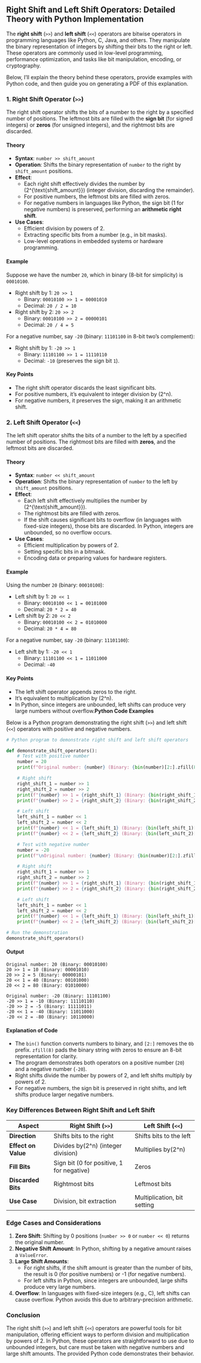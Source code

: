 
## Right Shift and Left Shift Operators: Detailed Theory with Python Implementation

The **right shift** (`>>`) and **left shift** (`<<`) operators are bitwise operators in programming languages like Python, C, Java, and others. They manipulate the binary representation of integers by shifting their bits to the right or left. These operators are commonly used in low-level programming, performance optimization, and tasks like bit manipulation, encoding, or cryptography.

Below, I’ll explain the theory behind these operators, provide examples with Python code, and then guide you on generating a PDF of this explanation.

### **1. Right Shift Operator (`>>`)**

The right shift operator shifts the bits of a number to the right by a specified number of positions. The leftmost bits are filled with the **sign bit** (for signed integers) or **zeros** (for unsigned integers), and the rightmost bits are discarded.


#### **Theory**

- **Syntax**: `number >> shift_amount`
- **Operation**: Shifts the binary representation of `number` to the right by `shift_amount` positions.
- **Effect**:
  - Each right shift effectively divides the number by \(2^{\text{shift_amount}}\) (integer division, discarding the remainder).
  - For positive numbers, the leftmost bits are filled with zeros.
  - For negative numbers in languages like Python, the sign bit (1 for negative numbers) is preserved, performing an **arithmetic right shift**.
- **Use Cases**:
  - Efficient division by powers of 2.
  - Extracting specific bits from a number (e.g., in bit masks).
  - Low-level operations in embedded systems or hardware programming.

#### **Example**

Suppose we have the number `20`, which in binary (8-bit for simplicity) is `00010100`.

- Right shift by 1: `20 >> 1`
  - Binary: `00010100 >> 1 = 00001010`
  - Decimal: `20 / 2 = 10`
- Right shift by 2: `20 >> 2`
  - Binary: `00010100 >> 2 = 00000101`
  - Decimal: `20 / 4 = 5`

For a negative number, say `-20` (binary: `11101100` in 8-bit two’s complement):

- Right shift by 1: `-20 >> 1`
  - Binary: `11101100 >> 1 = 11110110`
  - Decimal: `-10` (preserves the sign bit `1`).

#### **Key Points**

- The right shift operator discards the least significant bits.
- For positive numbers, it’s equivalent to integer division by \(2^n\).
- For negative numbers, it preserves the sign, making it an arithmetic shift.

### **2. Left Shift Operator (`<<`)**

The left shift operator shifts the bits of a number to the left by a specified number of positions. The rightmost bits are filled with **zeros**, and the leftmost bits are discarded.


#### **Theory**

- **Syntax**: `number << shift_amount`
- **Operation**: Shifts the binary representation of `number` to the left by `shift_amount` positions.
- **Effect**:
  - Each left shift effectively multiplies the number by \(2^{\text{shift_amount}}\).
  - The rightmost bits are filled with zeros.
  - If the shift causes significant bits to overflow (in languages with fixed-size integers), those bits are discarded. In Python, integers are unbounded, so no overflow occurs.
- **Use Cases**:
  - Efficient multiplication by powers of 2.
  - Setting specific bits in a bitmask.
  - Encoding data or preparing values for hardware registers.

#### **Example**

Using the number `20` (binary: `00010100`):

- Left shift by 1: `20 << 1`
  - Binary: `00010100 << 1 = 00101000`
  - Decimal: `20 * 2 = 40`
- Left shift by 2: `20 << 2`
  - Binary: `00010100 << 2 = 01010000`
  - Decimal: `20 * 4 = 80`

For a negative number, say `-20` (binary: `11101100`):

- Left shift by 1: `-20 << 1`
  - Binary: `11101100 << 1 = 11011000`
  - Decimal: `-40`


#### **Key Points**

- The left shift operator appends zeros to the right.
- It’s equivalent to multiplication by \(2^n\).
- In Python, since integers are unbounded, left shifts can produce very large numbers without overflow.**Python Code Examples**

Below is a Python program demonstrating the right shift (`>>`) and left shift (`<<`) operators with positive and negative numbers.

```python
# Python program to demonstrate right shift and left shift operators

def demonstrate_shift_operators():
    # Test with positive number
    number = 20
    print(f"Original number: {number} (Binary: {bin(number)[2:].zfill(8)})")

    # Right shift
    right_shift_1 = number >> 1
    right_shift_2 = number >> 2
    print(f"{number} >> 1 = {right_shift_1} (Binary: {bin(right_shift_1)[2:].zfill(8)})")
    print(f"{number} >> 2 = {right_shift_2} (Binary: {bin(right_shift_2)[2:].zfill(8)})")

    # Left shift
    left_shift_1 = number << 1
    left_shift_2 = number << 2
    print(f"{number} << 1 = {left_shift_1} (Binary: {bin(left_shift_1)[2:].zfill(8)})")
    print(f"{number} << 2 = {left_shift_2} (Binary: {bin(left_shift_2)[2:].zfill(8)})")

    # Test with negative number
    number = -20
    print(f"\nOriginal number: {number} (Binary: {bin(number)[2:].zfill(8)})")

    # Right shift
    right_shift_1 = number >> 1
    right_shift_2 = number >> 2
    print(f"{number} >> 1 = {right_shift_1} (Binary: {bin(right_shift_1)[2:].zfill(8)})")
    print(f"{number} >> 2 = {right_shift_2} (Binary: {bin(right_shift_2)[2:].zfill(8)})")

    # Left shift
    left_shift_1 = number << 1
    left_shift_2 = number << 2
    print(f"{number} << 1 = {left_shift_1} (Binary: {bin(left_shift_1)[2:].zfill(8)})")
    print(f"{number} << 2 = {left_shift_2} (Binary: {bin(left_shift_2)[2:].zfill(8)})")

# Run the demonstration
demonstrate_shift_operators()
```

#### **Output**

```
Original number: 20 (Binary: 00010100)
20 >> 1 = 10 (Binary: 00001010)
20 >> 2 = 5 (Binary: 00000101)
20 << 1 = 40 (Binary: 00101000)
20 << 2 = 80 (Binary: 01010000)

Original number: -20 (Binary: 11101100)
-20 >> 1 = -10 (Binary: 11110110)
-20 >> 2 = -5 (Binary: 11111011)
-20 << 1 = -40 (Binary: 11011000)
-20 << 2 = -80 (Binary: 10110000)
```

#### **Explanation of Code**

- The `bin()` function converts numbers to binary, and `[2:]` removes the `0b` prefix. `zfill(8)` pads the binary string with zeros to ensure an 8-bit representation for clarity.
- The program demonstrates both operators on a positive number (`20`) and a negative number (`-20`).
- Right shifts divide the number by powers of 2, and left shifts multiply by powers of 2.
- For negative numbers, the sign bit is preserved in right shifts, and left shifts produce larger negative numbers.

### **Key Differences Between Right Shift and Left Shift**

| **Aspect**          | **Right Shift (`>>`)**            | **Left Shift (`<<`)** |
| ------------------------- | ----------------------------------------- | ----------------------------- |
| **Direction**       | Shifts bits to the right                  | Shifts bits to the left       |
| **Effect on Value** | Divides by\(2^n\) (integer division)      | Multiplies by\(2^n\)          |
| **Fill Bits**       | Sign bit (0 for positive, 1 for negative) | Zeros                         |
| **Discarded Bits**  | Rightmost bits                            | Leftmost bits                 |
| **Use Case**        | Division, bit extraction                  | Multiplication, bit setting   |

### **Edge Cases and Considerations**

1. **Zero Shift**: Shifting by 0 positions (`number >> 0` or `number << 0`) returns the original number.
2. **Negative Shift Amount**: In Python, shifting by a negative amount raises a `ValueError`.
3. **Large Shift Amounts**:
   - For right shifts, if the shift amount is greater than the number of bits, the result is 0 (for positive numbers) or -1 (for negative numbers).
   - For left shifts in Python, since integers are unbounded, large shifts produce very large numbers.
4. **Overflow**: In languages with fixed-size integers (e.g., C), left shifts can cause overflow. Python avoids this due to arbitrary-precision arithmetic.

### **Conclusion**

The right shift (`>>`) and left shift (`<<`) operators are powerful tools for bit manipulation, offering efficient ways to perform division and multiplication by powers of 2. In Python, these operators are straightforward to use due to unbounded integers, but care must be taken with negative numbers and large shift amounts. The provided Python code demonstrates their behavior.
